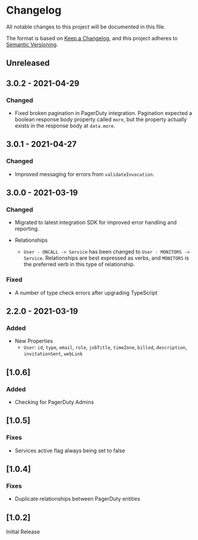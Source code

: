 # Changelog

All notable changes to this project will be documented in this file.

The format is based on [Keep a Changelog](https://keepachangelog.com/en/1.0.0/),
and this project adheres to
[Semantic Versioning](https://semver.org/spec/v2.0.0.html).

## Unreleased

## 3.0.2 - 2021-04-29

### Changed

- Fixed broken pagination in PagerDuty integration. Pagination expected a
  boolean response body property called `more`, but the property actually exists
  in the response body at `data.more`.

## 3.0.1 - 2021-04-27

### Changed

- Improved messaging for errors from `validateInvocation`.

## 3.0.0 - 2021-03-19

### Changed

- Migrated to latest integration SDK for improved error handling and reporting.

- Relationships
  - `User - ONCALL -> Service` has been changed to `User - MONITORS -> Service`.
    Relationships are best expressed as verbs, and `MONITORS` is the preferred
    verb in this type of relationship.

### Fixed

- A number of type check errors after upgrading TypeScript

## 2.2.0 - 2021-03-19

### Added

- New Properties
  - `User`: `id`, `type`, `email`, `role`, `jobTitle`, `timeZone`, `billed`,
    `description`, `invitationSent`, `webLink`

## [1.0.6]

### Added

- Checking for PagerDuty Admins

## [1.0.5]

### Fixes

- Services active flag always being set to false

## [1.0.4]

### Fixes

- Duplicate relationships between PagerDuty entities

## [1.0.2]

Initial Release
